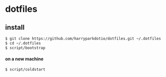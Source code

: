 # dotfiles

## install

```bash
$ git clone https://github.com/harryparkdotio/dotfiles.git ~/.dotfiles
$ cd ~/.dotfiles
$ script/bootstrap
```

#### on a new machine

```bash
$ script/coldstart
```
